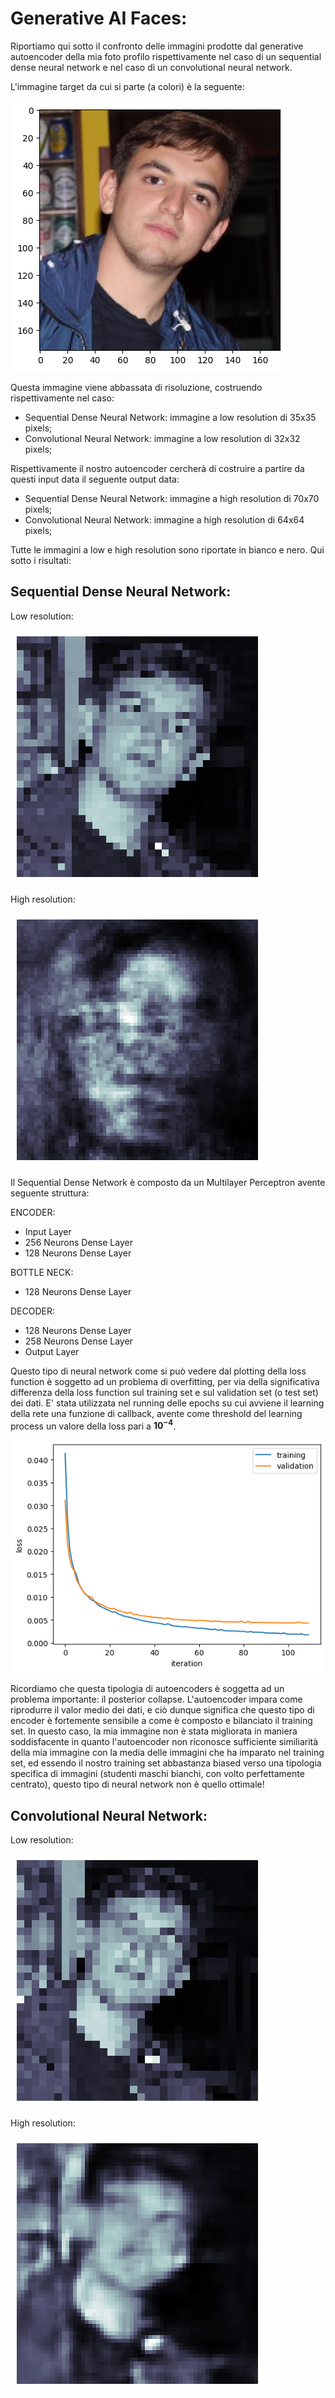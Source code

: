 # Generative AI Faces:

Riportiamo qui sotto il confronto delle immagini prodotte dal generative autoencoder della mia foto profilo rispettivamente nel caso di un sequential dense neural
network e nel caso di un convolutional neural network.

L'immagine target da cui si parte (a colori) è la seguente:

![image](https://github.com/AlbertoBassanoni/MLPNS_ABassanoni/blob/main/generativeAI/imm_original.png)

Questa immagine viene abbassata di risoluzione, costruendo rispettivamente nel caso:

- Sequential Dense Neural Network: immagine a low resolution di 35x35 pixels;
- Convolutional Neural Network: immagine a low resolution di 32x32 pixels;

Rispettivamente il nostro autoencoder cercherà di costruire a partire da questi input data il seguente output data:

- Sequential Dense Neural Network: immagine a high resolution di 70x70 pixels;
- Convolutional Neural Network: immagine a high resolution di 64x64 pixels;

Tutte le immagini a low e high resolution sono riportate in bianco e nero. Qui sotto i risultati:

## Sequential Dense Neural Network:

Low resolution:


![image](https://github.com/AlbertoBassanoni/MLPNS_ABassanoni/blob/main/generativeAI/imm_low_res_35x35_seq.png)

High resolution:


![image](https://github.com/AlbertoBassanoni/MLPNS_ABassanoni/blob/main/generativeAI/imm_70x70_sequential.png)


Il Sequential Dense Network è composto da un Multilayer Perceptron avente seguente struttura:

ENCODER:
- Input Layer
- 256 Neurons Dense Layer
- 128 Neurons Dense Layer

BOTTLE NECK:
- 128 Neurons Dense Layer

DECODER:
- 128 Neurons Dense Layer
- 258 Neurons Dense Layer
- Output Layer

Questo tipo di neural network come si può vedere dal plotting della loss function è soggetto ad un problema di overfitting, per via della significativa differenza della loss function sul training set e sul validation set (o test set) dei dati. E' stata utilizzata nel running delle epochs su cui avviene il learning della rete una funzione di callback, avente come threshold del learning process un valore della loss pari a **$10^{-4}$**. 

![image](https://github.com/AlbertoBassanoni/MLPNS_ABassanoni/blob/main/generativeAI/loss_sequential_NN.png)

Ricordiamo che questa tipologia di autoencoders è soggetta ad un problema importante: il posterior collapse. L'autoencoder impara come riprodurre il valor medio dei dati, e ciò dunque significa che questo tipo di encoder è fortemente sensibile a come è composto e bilanciato il training set. In questo caso, la mia immagine non è stata migliorata in maniera soddisfacente in quanto l'autoencoder non riconosce sufficiente similiarità della mia immagine con la media delle immagini che ha imparato nel training set, ed essendo il nostro training set abbastanza biased verso una tipologia specifica di immagini (studenti maschi bianchi, con volto perfettamente centrato), questo tipo di neural network non è quello ottimale!

## Convolutional Neural Network:

Low resolution:


![image](https://github.com/AlbertoBassanoni/MLPNS_ABassanoni/blob/main/generativeAI/imm_low_res_32x32_conv.png)

High resolution:


![image](https://github.com/AlbertoBassanoni/MLPNS_ABassanoni/blob/main/generativeAI/imm_64x64_convolutional.png)

